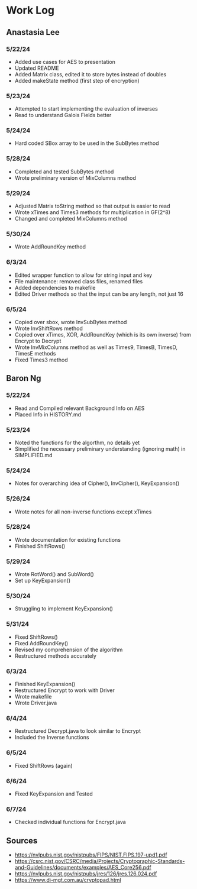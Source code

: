 # Work Log

## Anastasia Lee

### 5/22/24

- Added use cases for AES to presentation
- Updated README
- Added Matrix class, edited it to store bytes instead of doubles
- Added makeState method (first step of encryption)

### 5/23/24

- Attempted to start implementing the evaluation of inverses
- Read to understand Galois Fields better

### 5/24/24

- Hard coded SBox array to be used in the SubBytes method

### 5/28/24

- Completed and tested SubBytes method
- Wrote preliminary version of MixColumns method

### 5/29/24
- Adjusted Matrix toString method so that output is easier to read
- Wrote xTimes and Times3 methods for multiplication in GF(2^8)
- Changed and completed MixColumns method

### 5/30/24
- Wrote AddRoundKey method

### 6/3/24
- Edited wrapper function to allow for string input and key
- File maintenance: removed class files, renamed files
- Added dependencies to makefile
- Edited Driver methods so that the input can be any length, not just 16

### 6/5/24
- Copied over sbox, wrote InvSubBytes method
- Wrote InvShiftRows method
- Copied over xTimes, XOR, AddRoundKey (which is its own inverse) from Encrypt to Decrypt
- Wrote InvMixColumns method as well as Times9, TimesB, TimesD, TimesE methods
- Fixed Times3 method


## Baron Ng

### 5/22/24

- Read and Compiled relevant Background Info on AES
- Placed Info in HISTORY.md

### 5/23/24

- Noted the functions for the algorthm, no details yet
- Simplified the necessary preliminary understanding (ignoring math) in SIMPLIFIED.md

### 5/24/24

- Notes for overarching idea of Cipher(), InvCipher(), KeyExpansion()

### 5/26/24

- Wrote notes for all non-inverse functions except xTimes

### 5/28/24

- Wrote documentation for existing functions
- Finished ShiftRows()

### 5/29/24

- Wrote RotWord() and SubWord()
- Set up KeyExpansion()

### 5/30/24

- Struggling to implement KeyExpansion()

### 5/31/24

- Fixed ShiftRows()
- Fixed AddRoundKey()
- Revised my comprehension of the algorithm
- Restructured methods accurately

### 6/3/24

- Finished KeyExpansion()
- Restructured Encrypt to work with Driver
- Wrote makefile
- Wrote Driver.java

### 6/4/24

- Restructured Decrypt.java to look similar to Encrypt
- Included the Inverse functions

### 6/5/24

- Fixed ShiftRows (again)

### 6/6/24

- Fixed KeyExpansion and Tested

### 6/7/24

- Checked individual functions for Encrypt.java

## Sources
- https://nvlpubs.nist.gov/nistpubs/FIPS/NIST.FIPS.197-upd1.pdf
- https://csrc.nist.gov/CSRC/media/Projects/Cryptographic-Standards-and-Guidelines/documents/examples/AES_Core256.pdf
- https://nvlpubs.nist.gov/nistpubs/jres/126/jres.126.024.pdf
- https://www.di-mgt.com.au/cryptopad.html